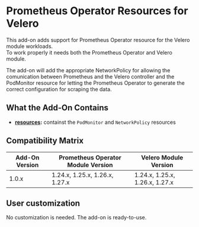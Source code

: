# Prometheus Operator Resources for Velero

This add-on adds support for Prometheus Operator resource for the Velero module workloads.  
To work properly it needs both the Prometheus Operator and Velero module.

The add-on will add the appropriate NetworkPolicy for allowing the comunication between Prometheus and the
Velero controller and the PodMonitor resource for letting the Prometheus Operator to generate the correct
configuration for scraping the data.

## What the Add-On Contains

- **[resources](./resources):** containst the `PodMonitor` and `NetworkPolicy` resources

## Compatibility Matrix

| Add-On Version | Prometheus Operator Module Version | Velero Module Version          |
|----------------|------------------------------------|--------------------------------|
| 1.0.x          | 1.24.x, 1.25.x, 1.26.x, 1.27.x     | 1.24.x, 1.25.x, 1.26.x, 1.27.x |

## User customization

No customization is needed. The add-on is ready-to-use.
